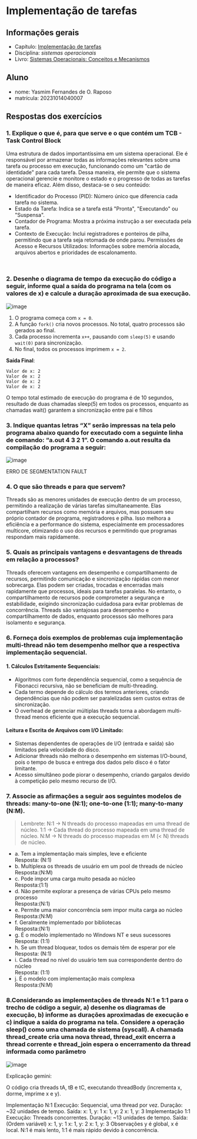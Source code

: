 # Implementação de tarefas

## Informações gerais

- Capítulo: [Implementação de tarefas](https://wiki.inf.ufpr.br/maziero/lib/exe/fetch.php?media=socm:socm-05.pdf)
- Disciplina: *sistemas operacionais*
- Livro: [Sistemas Operacionais: Conceitos e Mecanismos](https://wiki.inf.ufpr.br/maziero/doku.php?id=socm:start)

## Aluno

- nome: Yasmim Fernandes de O. Raposo
- matrícula: 20231014040007

## Respostas dos exercícios
### **1. Explique o que é, para que serve e o que contém um TCB - Task Control Block**<br>

Uma estrutura de dados importantíssima em um sistema operacional. Ele é responsável por armazenar todas as informações relevantes sobre uma tarefa ou processo em execução, funcionando como um "cartão de identidade" para cada tarefa. Dessa maneira, ele permite que o sistema operacional gerencie e monitore o estado e o progresso de todas as tarefas de maneira eficaz. Além disso, destaca-se o seu conteúdo:
- Identificador do Processo (PID): Número único que diferencia cada tarefa no sistema.<br>
- Estado da Tarefa: Indica se a tarefa está "Pronta", "Executando" ou "Suspensa".<br>
- Contador de Programa: Mostra a próxima instrução a ser executada pela tarefa.<br>
- Contexto de Execução: Inclui registradores e ponteiros de pilha, permitindo que a tarefa seja retomada de onde parou.
Permissões de Acesso e Recursos Utilizados: Informações sobre memória alocada, arquivos abertos e prioridades de escalonamento.<br>
<br>

### 2. Desenhe o diagrama de tempo da execução do código a seguir, informe qual a saída do programa na tela (com os valores de x) e calcule a duração aproximada de sua execução.<br>

![image](https://github.com/user-attachments/assets/9e434c9d-5d03-45a5-b599-471916c3fff7)

1. O programa começa com `x = 0`.  
2. A função `fork()` cria novos processos. No total, quatro processos são gerados ao final.  
3. Cada processo incrementa `x++`, pausando com `sleep(5)` e usando `wait(0)` para sincronização.  
4. No final, todos os processos imprimem `x = 2`.  

**Saída Final**:
```
Valor de x: 2
Valor de x: 2
Valor de x: 2
Valor de x: 2
```

O tempo total estimado de execução do programa é de 10 segundos, resultado de duas chamadas sleep(5) em todos os processos, enquanto as chamadas wait() garantem a sincronização entre pai e filhos

### **3. Indique quantas letras “X” serão impressas na tela pelo programa abaixo quando for executado com a seguinte linha de comando: “a.out 4 3 2 1”. O comando a.out resulta da compilação do programa a seguir:**<br>
![image](https://github.com/user-attachments/assets/639a8fdb-4230-4a3a-b39a-f442c2fe8e8c)

ERRO DE SEGMENTATION FAULT


### **4. O que são threads e para que servem?**<br>

Threads são as menores unidades de execução dentro de um processo, permitindo a realização de várias tarefas simultaneamente. Elas compartilham recursos como memória e arquivos, mas possuem seu próprio contador de programa, registradores e pilha. Isso melhora a eficiência e a performance do sistema, especialmente em processadores multicore, otimizando o uso dos recursos e permitindo que programas respondam mais rapidamente.<br>

### **5. Quais as principais vantagens e desvantagens de threads em relação a processos?**<br>
Threads oferecem vantagens em desempenho e compartilhamento de recursos, permitindo comunicação e sincronização rápidas com menor sobrecarga. Elas podem ser criadas, trocadas e encerradas mais rapidamente que processos, ideais para tarefas paralelas. No entanto, o compartilhamento de recursos pode comprometer a segurança e estabilidade, exigindo sincronização cuidadosa para evitar problemas de concorrência. Threads são vantajosas para desempenho e compartilhamento de dados, enquanto processos são melhores para isolamento e segurança.<br>

### **6. Forneça dois exemplos de problemas cuja implementação multi-thread não tem desempenho melhor que a respectiva implementação sequencial.**<br>

#### 1. Cálculos Estritamente Sequenciais:

- Algoritmos com forte dependência sequencial, como a sequência de Fibonacci recursiva, não se beneficiam de multi-threading.
- Cada termo depende do cálculo dos termos anteriores, criando dependências que não podem ser paralelizadas sem custos extras de sincronização.
- O overhead de gerenciar múltiplas threads torna a abordagem multi-thread menos eficiente que a execução sequencial.

#### Leitura e Escrita de Arquivos com I/O Limitado:

- Sistemas dependentes de operações de I/O (entrada e saída) são limitados pela velocidade do disco.
- Adicionar threads não melhora o desempenho em sistemas I/O-bound, pois o tempo de busca e entrega dos dados pelo disco é o fator limitante.
- Acesso simultâneo pode piorar o desempenho, criando gargalos devido à competição pelo mesmo recurso de I/O.

### **7. Associe as afirmações a seguir aos seguintes modelos de threads: many-to-one (N:1); one-to-one (1:1); many-to-many (N:M).**<br>


> Lembrete: 
> N:1 -> N threads do processo mapeadas em uma thread de núcleo.
> 1:1 -> Cada thread do processo mapeada em uma thread de núcleo.
> N:M -> N threads do processo mapeadas em M (< N) threads de núcleo.<br>

- a. Tem a implementação mais simples, leve e eficiente<br>
Resposta: (N:1)<br>
- b. Multiplexa os threads de usuário em um pool de threads de núcleo<br>
Resposta:(N:M)<br>
- c. Pode impor uma carga muito pesada ao núcleo<br>
Resposta:(1:1)<br>
- d. Não permite explorar a presença de várias CPUs pelo mesmo processo<br>
Resposta:(N:1)<br>
- e. Permite uma maior concorrência sem impor muita carga ao núcleo<br> 
Resposta:(N:M)<br>
- f. Geralmente implementado por bibliotecas<br>
Resposta:(N:1)<br>
- g. É o modelo implementado no Windows NT e seus sucessores<br>
Resposta: (1:1)<br>
- h. Se um thread bloquear, todos os demais têm de esperar por ele<br>
Resposta: (N:1)<br>
- i. Cada thread no nível do usuário tem sua correspondente dentro do núcleo<br>
Resposta: (1:1)<br>
- j. É o modelo com implementação mais complexa<br>
Resposta:(N:M)<br>

### **8.Considerando as implementações de threads N:1 e 1:1 para o trecho de código a seguir, a) desenhe os diagramas de execução, b) informe as durações aproximadas de execução e c) indique a saída do programa na tela. Considere a operação sleep() como uma chamada de sistema (syscall). A chamada thread_create cria uma nova thread, thread_exit encerra a thread corrente e thread_join espera o encerramento da thread informada como parâmetro**
![image](https://github.com/user-attachments/assets/18f1c8a7-4461-4677-a1d3-2ee85c024020)

Explicação gemini:

O código cria threads tA, tB e tC, executando threadBody (incrementa x, dorme, imprime x e y).

Implementação N:1
Execução: Sequencial, uma thread por vez.
Duração: ~32 unidades de tempo.
Saída:
x: 1, y: 1
x: 1, y: 2
x: 1, y: 3
Implementação 1:1
Execução: Threads concorrentes.
Duração: ~13 unidades de tempo.
Saída: (Ordem variável)
x: 1, y: 1
x: 1, y: 2
x: 1, y: 3
Observações
y é global, x é local.
N:1 é mais lento, 1:1 é mais rápido devido à concorrência.
